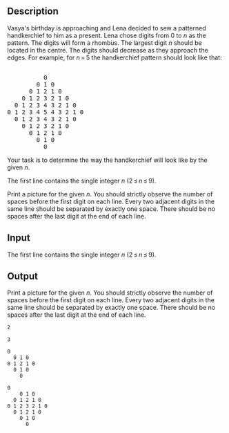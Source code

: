 ## Description

<div><p>Vasya's birthday is approaching and Lena decided to sew a patterned handkerchief to him as a present. Lena chose digits from <span class="tex-span">0</span> to <span class="tex-span"><i>n</i></span> as the pattern. The digits will form a rhombus. The largest digit <span class="tex-span"><i>n</i></span> should be located in the centre. The digits should decrease as they approach the edges. For example, for <span class="tex-span"><i>n</i> = 5</span> the handkerchief pattern should look like that: </p><pre class="verbatim"><br>&nbsp;&nbsp;&nbsp;&nbsp;&nbsp;&nbsp;&nbsp;&nbsp;&nbsp;&nbsp;0<br>&nbsp;&nbsp;&nbsp;&nbsp;&nbsp;&nbsp;&nbsp;&nbsp;0&nbsp;1&nbsp;0<br>&nbsp;&nbsp;&nbsp;&nbsp;&nbsp;&nbsp;0&nbsp;1&nbsp;2&nbsp;1&nbsp;0<br>&nbsp;&nbsp;&nbsp;&nbsp;0&nbsp;1&nbsp;2&nbsp;3&nbsp;2&nbsp;1&nbsp;0<br>&nbsp;&nbsp;0&nbsp;1&nbsp;2&nbsp;3&nbsp;4&nbsp;3&nbsp;2&nbsp;1&nbsp;0<br>0&nbsp;1&nbsp;2&nbsp;3&nbsp;4&nbsp;5&nbsp;4&nbsp;3&nbsp;2&nbsp;1&nbsp;0<br>&nbsp;&nbsp;0&nbsp;1&nbsp;2&nbsp;3&nbsp;4&nbsp;3&nbsp;2&nbsp;1&nbsp;0<br>&nbsp;&nbsp;&nbsp;&nbsp;0&nbsp;1&nbsp;2&nbsp;3&nbsp;2&nbsp;1&nbsp;0<br>&nbsp;&nbsp;&nbsp;&nbsp;&nbsp;&nbsp;0&nbsp;1&nbsp;2&nbsp;1&nbsp;0<br>&nbsp;&nbsp;&nbsp;&nbsp;&nbsp;&nbsp;&nbsp;&nbsp;0&nbsp;1&nbsp;0<br>&nbsp;&nbsp;&nbsp;&nbsp;&nbsp;&nbsp;&nbsp;&nbsp;&nbsp;&nbsp;0<br></pre><p>Your task is to determine the way the handkerchief will look like by the given <span class="tex-span"><i>n</i></span>.</p></div><div class="input-specification"><p>The first line contains the single integer <span class="tex-span"><i>n</i></span> (<span class="tex-span">2 ≤ <i>n</i> ≤ 9</span>).</p></div><div class="output-specification"><p>Print a picture for the given <span class="tex-span"><i>n</i></span>. You should strictly observe the number of spaces before the first digit on each line. Every two adjacent digits in the same line should be separated by exactly one space. There should be no spaces after the last digit at the end of each line.</p></div>

## Input

<p>The first line contains the single integer <span class="tex-span"><i>n</i></span> (<span class="tex-span">2 ≤ <i>n</i> ≤ 9</span>).</p>

## Output

<p>Print a picture for the given <span class="tex-span"><i>n</i></span>. You should strictly observe the number of spaces before the first digit on each line. Every two adjacent digits in the same line should be separated by exactly one space. There should be no spaces after the last digit at the end of each line.</p>





```input1
2

```




```input2
3

```




```output1
0
  0 1 0
0 1 2 1 0
  0 1 0
    0

```




```output2
0
    0 1 0
  0 1 2 1 0
0 1 2 3 2 1 0
  0 1 2 1 0
    0 1 0
      0

```


